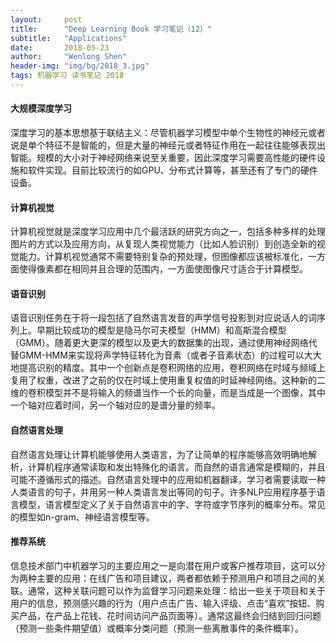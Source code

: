 ```yaml
---
layout:     post
title:      "Deep Learning Book 学习笔记（12）"
subtitle:   "Applications"
date:       2018-05-23
author:     "Wenlong Shen"
header-img: "img/bg/2018_3.jpg"
tags: 机器学习 读书笔记 2018
---
```


<script type="text/javascript" src="https://cdnjs.cloudflare.com/ajax/libs/mathjax/2.7.1/MathJax.js?config=default"></script>

#### 大规模深度学习

深度学习的基本思想基于联结主义：尽管机器学习模型中单个生物性的神经元或者说是单个特征不是智能的，但是大量的神经元或者特征作用在一起往往能够表现出智能。规模的大小对于神经网络来说至关重要，因此深度学习需要高性能的硬件设施和软件实现。目前比较流行的如GPU、分布式计算等，甚至还有了专门的硬件设备。

#### 计算机视觉

计算机视觉就是深度学习应用中几个最活跃的研究方向之一，包括多种多样的处理图片的方式以及应用方向，从复现人类视觉能力（比如人脸识别）到创造全新的视觉能力。计算机视觉通常不需要特别复杂的预处理，但图像都应该被标准化，一方面使得像素都在相同并且合理的范围内，一方面使图像尺寸适合于计算模型。

#### 语音识别

语音识别任务在于将一段包括了自然语言发音的声学信号投影到对应说话人的词序列上。早期比较成功的模型是隐马尔可夫模型（HMM）和高斯混合模型（GMM）。随着更大更深的模型以及更大的数据集的出现，通过使用神经网络代替GMM-HMM来实现将声学特征转化为音素（或者子音素状态）的过程可以大大地提高识别的精度。其中一个创新点是卷积网络的应用，卷积网络在时域与频域上复用了权重，改进了之前的仅在时域上使用重复权值的时延神经网络。这种新的二维的卷积模型并不是将输入的频谱当作一个长的向量，而是当成是一个图像，其中一个轴对应着时间，另一个轴对应的是谱分量的频率。

#### 自然语言处理

自然语言处理让计算机能够使用人类语言，为了让简单的程序能够高效明确地解析，计算机程序通常读取和发出特殊化的语言。而自然的语言通常是模糊的，并且可能不遵循形式的描述。自然语言处理中的应用如机器翻译，学习者需要读取一种人类语言的句子，并用另一种人类语言发出等同的句子。许多NLP应用程序基于语言模型，语言模型定义了关于自然语言中的字、字符或字节序列的概率分布。常见的模型如n-gram、神经语言模型等。

#### 推荐系统

信息技术部门中机器学习的主要应用之一是向潜在用户或客户推荐项目，这可以分为两种主要的应用：在线广告和项目建议，两者都依赖于预测用户和项目之间的关联。通常，这种关联问题可以作为监督学习问题来处理：给出一些关于项目和关于用户的信息，预测感兴趣的行为（用户点击广告、输入评级、点击“喜欢”按钮、购买产品，在产品上花钱、花时间访问产品页面等）。通常这最终会归结到回归问题（预测一些条件期望值）或概率分类问题（预测一些离散事件的条件概率）。
